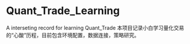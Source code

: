 # Quant_Trade_Learning
A interseting record for learning Quant_Trade
本项目记录小白学习量化交易的“心酸”历程，目前包含环境配置，数据连接，策略研究。

